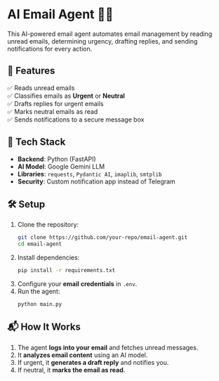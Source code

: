 ﻿# AI Email Agent 📧🤖  

This AI-powered email agent automates email management by reading unread emails, determining urgency, drafting replies, and sending notifications for every action.  

## 🚀 Features  
✅ Reads unread emails  
✅ Classifies emails as **Urgent** or **Neutral**  
✅ Drafts replies for urgent emails  
✅ Marks neutral emails as read  
✅ Sends notifications to a secure message box  

## 🔧 Tech Stack  
- **Backend**: Python (FastAPI)  
- **AI Model**: Google Gemini LLM  
- **Libraries**: `requests`, `Pydantic AI`, `imaplib`, `smtplib`  
- **Security**: Custom notification app instead of Telegram  

## 🛠️ Setup  
1. Clone the repository:  
   ```bash
   git clone https://github.com/your-repo/email-agent.git
   cd email-agent
   ```  
2. Install dependencies:  
   ```bash
   pip install -r requirements.txt
   ```  
3. Configure your **email credentials** in `.env`.  
4. Run the agent:  
   ```bash
   python main.py
   ```  

## 📬 How It Works  
1. The agent **logs into your email** and fetches unread messages.  
2. It **analyzes email content** using an AI model.  
3. If urgent, it **generates a draft reply** and notifies you.  
4. If neutral, it **marks the email as read**.  
